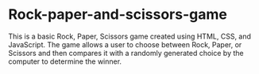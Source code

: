 # Rock-paper-and-scissors-game
This is a basic Rock, Paper, Scissors game created using HTML, CSS, and JavaScript. The game allows a user to choose between Rock, Paper, or Scissors and then compares it with a randomly generated choice by the computer to determine the winner.
